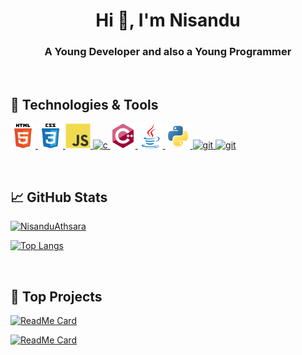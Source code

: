 
<h1 align="center">Hi 👋, I'm Nisandu</h1>
<h3 align="center">A Young Developer and also a Young Programmer</h3>

<!-- <p align="left"> <img src="https://komarev.com/ghpvc/?username=nisandu&label=Profile%20views&color=0e75b6&style=flat" alt="nisandu" /> </p>

<p align="left"> <a href="https://github.com/ryo-ma/github-profile-trophy"><img src="https://github-profile-trophy.vercel.app/?username=nisandu" alt="nisanduathsara" /></a> </p> -->
<br>
<h2>🔧 Technologies & Tools</h2>
<p align="left"> <a href="https://www.w3.org/html/" target="_blank"> <img src="https://raw.githubusercontent.com/devicons/devicon/master/icons/html5/html5-original-wordmark.svg" alt="html5" width="40" height="40"/> </a><a href="https://www.w3schools.com/css/" target="_blank"> <img src="https://raw.githubusercontent.com/devicons/devicon/master/icons/css3/css3-original-wordmark.svg" alt="css3" width="40" height="40"/> </a>  <a href="https://developer.mozilla.org/en-US/docs/Web/JavaScript" target="_blank"> <img src="https://raw.githubusercontent.com/devicons/devicon/master/icons/javascript/javascript-original.svg" alt="javascript" width="40" height="40"/> </a><a href="https://www.geeksforgeeks.org/c-language-set-1-introduction/" target="_blank"> <img src="https://github.com/jmnote/z-icons/blob/master/svg/c.svg" alt="c" width="40" height="40"/> </a><a href="https://www.w3schools.com/cpp/" target="_blank"> <img src="https://raw.githubusercontent.com/devicons/devicon/master/icons/cplusplus/cplusplus-original.svg" alt="cplusplus" width="40" height="40"/> </a> <a href="https://www.java.com" target="_blank"> <img src="https://raw.githubusercontent.com/devicons/devicon/master/icons/java/java-original.svg" alt="java" width="40" height="40"/> </a> <a href="https://www.python.org" target="_blank"> <img src="https://raw.githubusercontent.com/devicons/devicon/master/icons/python/python-original.svg" alt="python" width="40" height="40"/> </a> <a href="https://www.php.net/" target="_blank"> <img src="https://github.com/jmnote/z-icons/blob/master/svg/php.svg" alt="git" width="40" height="40"/> </a>  <a href="https://git-scm.com/" target="_blank"> <img src="https://www.vectorlogo.zone/logos/git-scm/git-scm-icon.svg" alt="git" width="40" height="40"/> </a> </p>
<br>


## &#x1f4c8; GitHub Stats


[![NisanduAthsara](https://github-readme-stats.vercel.app/api?username=NisanduAthsara&show_icons=true&theme=tokyonight)](https://github.com/NisanduAthsara)

[![Top Langs](https://github-readme-stats.vercel.app/api/top-langs/?username=NisanduAthsara&layout=compact&hide_border=true&theme=tokyonight)](https://github.com/anuraghazra/github-readme-stats)  

<br>

## 🔨 Top Projects

[![ReadMe Card](https://github-readme-stats.vercel.app/api/pin/?username=NisanduAthsara&repo=Student-Management-System&title_color=3174e7&text_color=37bc9c&icon_color=be90f2&bg_color=1d1f21)](https://github.com/NisanduAthsara/Student-Management-System)

[![ReadMe Card](https://github-readme-stats.vercel.app/api/pin/?username=NisanduAthsara&repo=User-Management-System&title_color=3174e7&text_color=37bc9c&icon_color=be90f2&bg_color=1d1f21)](https://github.com/NisanduAthsara/User-Management-System)
<!---
NisanduAthsara/NisanduAthsara is a ✨ special ✨ repository because its `README.md` (this file) appears on your GitHub profile.
You can click the Preview link to take a look at your changes.
--->
